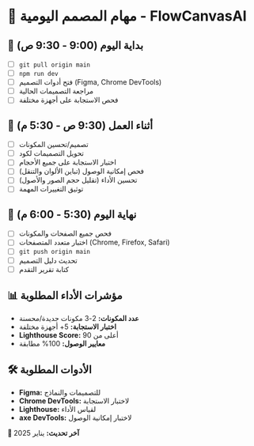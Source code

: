 # 🎨 مهام المصمم اليومية - FlowCanvasAI

## 🌅 **بداية اليوم (9:00 - 9:30 ص)**
- [ ] `git pull origin main`
- [ ] `npm run dev`
- [ ] فتح أدوات التصميم (Figma, Chrome DevTools)
- [ ] مراجعة التصميمات الحالية
- [ ] فحص الاستجابة على أجهزة مختلفة

## 💼 **أثناء العمل (9:30 ص - 5:30 م)**
- [ ] تصميم/تحسين المكونات
- [ ] تحويل التصميمات لكود
- [ ] اختبار الاستجابة على جميع الأحجام
- [ ] فحص إمكانية الوصول (تباين الألوان والتنقل)
- [ ] تحسين الأداء (تقليل حجم الصور والأصول)
- [ ] توثيق التغييرات المهمة

## 🌙 **نهاية اليوم (5:30 - 6:00 م)**
- [ ] فحص جميع الصفحات والمكونات
- [ ] اختبار متعدد المتصفحات (Chrome, Firefox, Safari)
- [ ] `git push origin main`
- [ ] تحديث دليل التصميم
- [ ] كتابة تقرير التقدم

## 📊 **مؤشرات الأداء المطلوبة**
- **عدد المكونات:** 2-3 مكونات جديدة/محسنة
- **اختبار الاستجابة:** 5+ أجهزة مختلفة
- **Lighthouse Score:** أعلى من 90
- **معايير الوصول:** 100% مطابقة

## 🛠️ **الأدوات المطلوبة**
- **Figma:** للتصميمات والنماذج
- **Chrome DevTools:** لاختبار الاستجابة
- **Lighthouse:** لقياس الأداء
- **axe DevTools:** لاختبار إمكانية الوصول

**📅 آخر تحديث:** يناير 2025